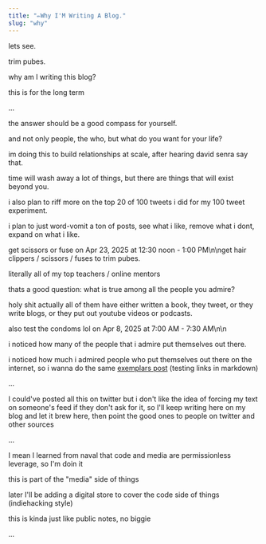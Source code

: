 ```yaml
---
title: "✏️Why I'M Writing A Blog."
slug: "why"
---
```


lets see.

trim pubes.

why am I writing this blog?

this is for the long term

...

the answer should be a good compass for yourself.

and not only people, the who, but what do you want for your life?

im doing this to build relationships at scale, after hearing david senra say that.

time will wash away a lot of things, but there are things that will exist beyond you.

i also plan to riff more on the top 20 of 100 tweets i did for my 100 tweet experiment.

i plan to just word-vomit a ton of posts, see what i like, remove what i dont, expand on what i like.

get scissors or fuse on Apr 23, 2025 at 12:30 noon - 1:00 PM\n\nget hair clippers / scissors / fuses to trim pubes.

literally all of my top teachers / online mentors

thats a good question: what is true among all the people you admire?

holy shit actually all of them have either written a book, they tweet, or they write blogs, or they put out youtube videos or podcasts.

also test the condoms lol on Apr 8, 2025 at 7:00 AM - 7:30 AM\n\n

i noticed how many of the people that i admire put themselves out there.

i noticed how much i admired people who put themselves out there on the internet, so i wanna do the same [exemplars post](../exemplars)
(testing links in markdown)

...

I could've posted all this on twitter but i don't like the idea of forcing my text on someone's feed if they don't ask for it, so I'll keep writing here on my blog and let it brew here, then point the good ones to people on twitter and other sources

...

I mean I learned from naval that code and media are permissionless leverage, so I'm doin it

this is part of the "media" side of things

later I'll be adding a digital store to cover the code side of things (indiehacking style)

this is kinda just like public notes, no biggie

...
